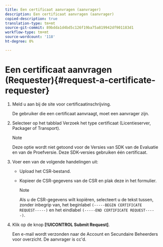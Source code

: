 ```yaml
---
title: Een certificaat aanvragen (aanvrager)
description: Een certificaat aanvragen (aanvrager)
copied-description: true
translation-type: tm+mt
source-git-commit: 89bdda1d4bd5c126f19ba75a819942df901183d1
workflow-type: tm+mt
source-wordcount: '118'
ht-degree: 0%

---
```



# Een certificaat aanvragen (Requester){#request-a-certificate-requester}

1. Meld u aan bij de site voor certificaatinschrijving.

   De gebruiker die een certificaat aanvraagt, moet een aanvrager zijn.

1. Selecteer op het tabblad Verzoek het type certificaat (Licentieserver, Packager of Transport).

   >[!NOTE]
   >
   >Deze optie wordt niet getoond voor de Versies van SDK van de Evaluatie en van de Proefversie. Deze SDK-versies gebruiken één certificaat.

1. Voer een van de volgende handelingen uit:

   * Upload het CSR-bestand.
   * Kopieer de CSR-gegevens van de CSR en plak deze in het formulier.

      >[!NOTE]
      >
      >Als u de CSR-gegevens wilt kopiëren, selecteert u de tekst tussen, zonder inbegrip van, het beginlabel `(-----BEGIN CERTIFICATE REQUEST-----)` en het eindlabel `(-----END CERTIFICATE REQUEST-----)`.

1. Klik op de knop **[!UICONTROL Submit Request]**.

   Een e-mail wordt verzonden naar de Account en Secundaire Beheerders voor overzicht. De aanvrager is cc&#39;d.

